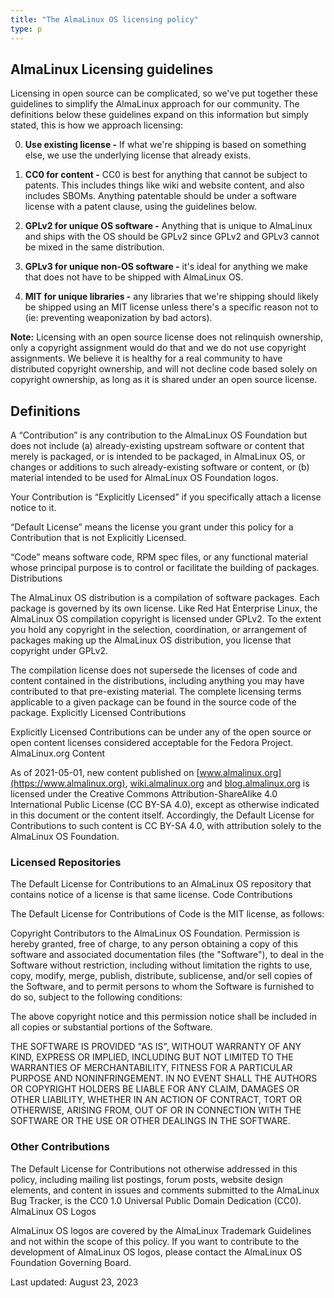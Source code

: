 ```yaml
---
title: "The AlmaLinux OS licensing policy"
type: p
---
```



## AlmaLinux Licensing guidelines

Licensing in open source can be complicated, so we've put together these guidelines to simplify the AlmaLinux approach for our community. The definitions below these guidelines expand on this information but simply stated, this is how we approach licensing:

0. <b>Use existing license -</b> If what we're shipping is based on something else, we use the underlying license that already exists.

1. <b>CC0 for content -</b> CC0 is best for anything that cannot be subject to patents. This includes things like wiki and website content, and also includes SBOMs. Anything patentable should be under a software license with a patent clause, using the guidelines below.

2. <b>GPLv2 for unique OS software -</b> Anything that is unique to AlmaLinux and ships with the OS should be GPLv2 since GPLv2 and GPLv3 cannot be mixed in the same distribution.

3. <b>GPLv3 for unique non-OS software -</b> it's ideal for anything we make that does not have to be shipped with AlmaLinux OS.

4. <b>MIT for unique libraries -</b> any libraries that we're shipping should likely be shipped using an MIT license unless there's a specific reason not to (ie: preventing weaponization by bad actors).

<b>Note:</b> Licensing with an open source license does not relinquish ownership, only a copyright assignment would do that and we do not use copyright assignments. We believe it is healthy for a real community to have distributed copyright ownership, and will not decline code based solely on copyright ownership, as long as it is shared under an open source license.

## Definitions

A “Contribution” is any contribution to the AlmaLinux OS Foundation but does not include (a) already-existing upstream software or content that merely is packaged, or is intended to be packaged, in AlmaLinux OS, or changes or additions to such already-existing software or content, or (b) material intended to be used for AlmaLinux OS Foundation logos.

Your Contribution is “Explicitly Licensed” if you specifically attach a license notice to it.

“Default License” means the license you grant under this policy for a Contribution that is not Explicitly Licensed.

“Code” means software code, RPM spec files, or any functional material whose principal purpose is to control or facilitate the building of packages.
Distributions

The AlmaLinux OS distribution is a compilation of software packages. Each package is governed by its own license. Like Red Hat Enterprise Linux, the AlmaLinux OS compilation copyright is licensed under GPLv2. To the extent you hold any copyright in the selection, coordination, or arrangement of packages making up the AlmaLinux OS distribution, you license that copyright under GPLv2.

The compilation license does not supersede the licenses of code and content contained in the distributions, including anything you may have contributed to that pre-existing material. The complete licensing terms applicable to a given package can be found in the source code of the package.
Explicitly Licensed Contributions

Explicitly Licensed Contributions can be under any of the open source or open content licenses considered acceptable for the Fedora Project.
AlmaLinux.org Content

As of 2021-05-01, new content published on [www.almalinux.org](https://www.almalinux.org), [wiki.almalinux.org](https://wiki.almalinux.org) and [blog.almalinux.org](https://blog.almalinux.org) is licensed under the Creative Commons Attribution-ShareAlike 4.0 International Public License (CC BY-SA 4.0), except as otherwise indicated in this document or the content itself. Accordingly, the Default License for Contributions to such content is CC BY-SA 4.0, with attribution solely to the AlmaLinux OS Foundation.

### Licensed Repositories

The Default License for Contributions to an AlmaLinux OS repository that contains notice of a license is that same license.
Code Contributions

The Default License for Contributions of Code is the MIT license, as follows:

Copyright Contributors to the AlmaLinux OS Foundation.
Permission is hereby granted, free of charge, to any person obtaining a copy of 
this software and associated documentation files (the "Software"), to deal in the
Software without restriction, including without limitation the rights to use, 
copy, modify, merge, publish, distribute, sublicense, and/or sell copies of the
Software, and to permit persons to whom the Software is furnished to do so, 
subject to the following conditions:

The above copyright notice and this permission notice shall be included in all 
copies or substantial portions of the Software.

THE SOFTWARE IS PROVIDED "AS IS", WITHOUT WARRANTY OF ANY KIND, EXPRESS OR IMPLIED,
INCLUDING BUT NOT LIMITED TO THE WARRANTIES OF MERCHANTABILITY, FITNESS FOR A 
PARTICULAR PURPOSE AND NONINFRINGEMENT. IN NO EVENT SHALL THE AUTHORS OR COPYRIGHT
HOLDERS BE LIABLE FOR ANY CLAIM, DAMAGES OR OTHER LIABILITY, WHETHER IN AN ACTION 
OF CONTRACT, TORT OR OTHERWISE, ARISING FROM, OUT OF OR IN CONNECTION WITH THE 
SOFTWARE OR THE USE OR OTHER DEALINGS IN THE SOFTWARE.

### Other Contributions

The Default License for Contributions not otherwise addressed in this policy, including mailing list postings, forum posts, website design elements, and content in issues and comments submitted to the AlmaLinux Bug Tracker, is the CC0 1.0 Universal Public Domain Dedication (CC0).
AlmaLinux OS Logos

AlmaLinux OS logos are covered by the AlmaLinux Trademark Guidelines and not within the scope of this policy. If you want to contribute to the development of AlmaLinux OS logos, please contact the AlmaLinux OS Foundation Governing Board. 

Last updated: August 23, 2023
